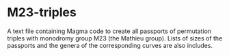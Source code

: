 # M23-triples

A text file containing Magma code to create all passports of permutation triples with monodromy group M23 (the Mathieu group). Lists of sizes of the passports and the genera of the corresponding curves are also includes.
